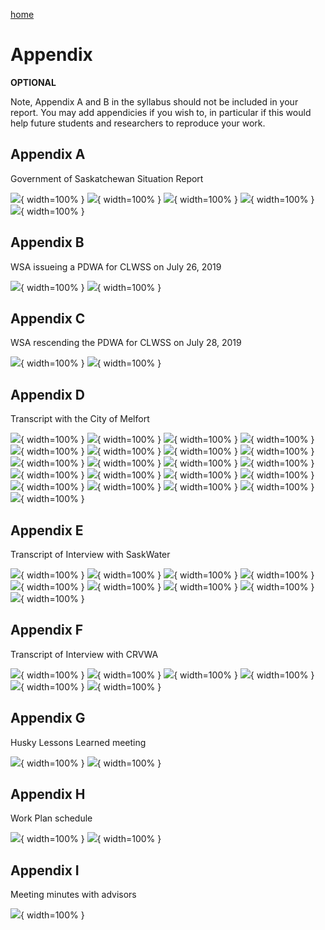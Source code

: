 [home](home.html)

# Appendix

**OPTIONAL**

Note, Appendix A and B in the syllabus should not be included in your report. You may add appendicies if you wish to, in particular if this would help future students and researchers to reproduce your work.

## Appendix A
Government of Saskatchewan Situation Report

![](figures/appenA.png){ width=100% }
![](figures/appenA2.png){ width=100% }
![](figures/appenA3.png){ width=100% }
![](figures/appenA4.png){ width=100% }
![](figures/appenA5.png){ width=100% }

## Appendix B
WSA issueing a PDWA for CLWSS on July 26, 2019

![](figures/appenB.png){ width=100% }
![](figures/appenB2.png){ width=100% }

## Appendix C
WSA rescending the PDWA for CLWSS on July 28, 2019

![](figures/appenC.png){ width=100% }
![](figures/appenC2.png){ width=100% }

## Appendix D
Transcript with the City of Melfort

![](figures/CityofMelfortTranscript-01.jpg){ width=100% }
![](figures/CityofMelfortTranscript-02.jpg){ width=100% }
![](figures/CityofMelfortTranscript-03.jpg){ width=100% }
![](figures/CityofMelfortTranscript-04.jpg){ width=100% }
![](figures/CityofMelfortTranscript-05.jpg){ width=100% }
![](figures/CityofMelfortTranscript-06.jpg){ width=100% }
![](figures/CityofMelfortTranscript-07.jpg){ width=100% }
![](figures/CityofMelfortTranscript-08.jpg){ width=100% }
![](figures/CityofMelfortTranscript-09.jpg){ width=100% }
![](figures/CityofMelfortTranscript-10.jpg){ width=100% }
![](figures/CityofMelfortTranscript-11.jpg){ width=100% }
![](figures/CityofMelfortTranscript-12.jpg){ width=100% }
![](figures/CityofMelfortTranscript-13.jpg){ width=100% }
![](figures/CityofMelfortTranscript-14.jpg){ width=100% }
![](figures/CityofMelfortTranscript-15.jpg){ width=100% }
![](figures/CityofMelfortTranscript-16.jpg){ width=100% }
![](figures/CityofMelfortTranscript-17.jpg){ width=100% }
![](figures/CityofMelfortTranscript-18.jpg){ width=100% }
![](figures/CityofMelfortTranscript-19.jpg){ width=100% }
![](figures/CityofMelfortTranscript-20.jpg){ width=100% }
![](figures/CityofMelfortTranscript-21.jpg){ width=100% }

## Appendix E
Transcript of Interview with SaskWater

![](figures/MST-01.jpg){ width=100% }
![](figures/MST-02.jpg){ width=100% }
![](figures/MST-03.jpg){ width=100% }
![](figures/MST-04.jpg){ width=100% }
![](figures/MST-05.jpg){ width=100% }
![](figures/MST-06.jpg){ width=100% }
![](figures/MST-07.jpg){ width=100% }
![](figures/MST-08.jpg){ width=100% }
![](figures/MST-09.jpg){ width=100% }

## Appendix F
Transcript of Interview with CRVWA

![](figures/MelfortCR1.jpg){ width=100% }
![](figures/MelfortCR2.jpg){ width=100% }
![](figures/MelfortCRV3.jpg){ width=100% }
![](figures/MelfortCR4.jpg){ width=100% }
![](figures/MelfortCR5.jpg){ width=100% }
![](figures/MelfortCR6.jpg){ width=100% }

## Appendix G
Husky Lessons Learned meeting

![](figures/LL-1.jpg){ width=100% }
![](figures/LL-2.jpg){ width=100% }

## Appendix H
Work Plan schedule

![](figures/gnatt1.png){ width=100% }
![](figures/gantt2.png){ width=100% }

## Appendix I
Meeting minutes with advisors

![](figures/MeetingUpdateMinutes-1.jpg){ width=100% }
